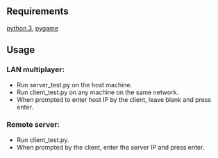 ## Requirements

[python 3](https://www.python.org/downloads/),
[pygame](https://www.pygame.org/wiki/GettingStarted)


## Usage

### LAN multiplayer:

* Run server_test.py on the host machine.
* Run client_test.py on any machine on the same network.
* When prompted to enter host IP by the client, leave blank and press enter.

### Remote server:

* Run client_test.py.
* When prompted by the client, enter the server IP and press enter.
